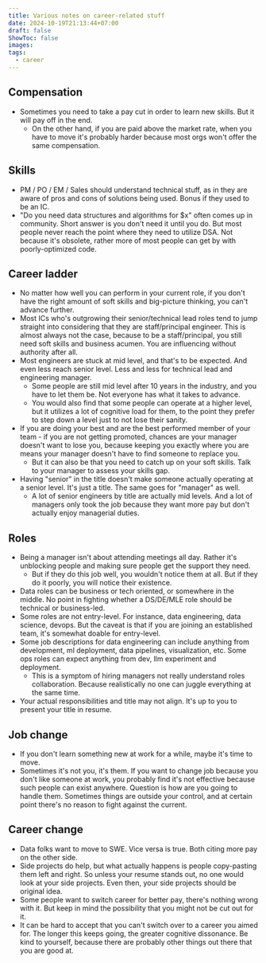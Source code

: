 ```yaml
---
title: Various notes on career-related stuff
date: 2024-10-19T21:13:44+07:00
draft: false
ShowToc: false
images:
tags:
  - career
---
```


## Compensation

- Sometimes you need to take a pay cut in order to learn new skills. But it will pay off in the end.
  - On the other hand, if you are paid above the market rate, when you have to move it's probably harder because most orgs won't offer the same compensation.

## Skills

- PM / PO / EM / Sales should understand technical stuff, as in they are aware of pros and cons of solutions being used. Bonus if they used to be an IC.
- "Do you need data structures and algorithms for $x" often comes up in community. Short answer is you don't need it until you do. But most people never reach the point where they need to utilize DSA. Not because it's obsolete, rather more of most people can get by with poorly-optimized code.

## Career ladder

- No matter how well you can perform in your current role, if you don't have the right amount of soft skills and big-picture thinking, you can't advance further.
- Most ICs who's outgrowing their senior/technical lead roles tend to jump straight into considering that they are staff/principal engineer. This is almost always not the case, because to be a staff/principal, you still need soft skills and business acumen. You are influencing without authority after all.
- Most engineers are stuck at mid level, and that's to be expected. And even less reach senior level. Less and less for technical lead and engineering manager.
  - Some people are still mid level after 10 years in the industry, and you have to let them be. Not everyone has what it takes to advance.
  - You would also find that some people can operate at a higher level, but it utilizes a lot of cognitive load for them, to the point they prefer to step down a level just to not lose their sanity.
- If you are doing your best and are the best performed member of your team - if you are not getting promoted, chances are your manager doesn't want to lose you, because keeping you exactly where you are means your manager doesn't have to find someone to replace you.
  - But it can also be that you need to catch up on your soft skills. Talk to your manager to assess your skills gap.
- Having "senior" in the title doesn't make someone actually operating at a senior level. It's just a title. The same goes for "manager" as well.
  - A lot of senior engineers by title are actually mid levels. And a lot of managers only took the job because they want more pay but don't actually enjoy managerial duties.

## Roles

- Being a manager isn't about attending  meetings all day. Rather it's unblocking people and making sure people get the support they need.
  - But if they do this job well, you wouldn't notice them at all. But if they do it poorly, you will notice their existence.
- Data roles can be business or tech oriented, or somewhere in the middle. No point in fighting whether a DS/DE/MLE role should be technical or business-led.
- Some roles are not entry-level. For instance, data engineering, data science, devops. But the caveat is that if you are joining an established team, it's somewhat doable for entry-level.
- Some job descriptions for data engineering can include anything from development, ml deployment, data pipelines, visualization, etc. Some ops roles can expect anything from dev, llm experiment and deployment.
  - This is a symptom of hiring managers not really understand roles collaboration. Because realistically no one can juggle everything at the same time.
- Your actual responsibilities and title may not align. It's up to you to present your title in resume.

## Job change

- If you don't learn something new at work for a while, maybe it's time to move.
- Sometimes it's not you, it's them. If you want to change job because you don't like someone at work, you probably find it's not effective because such people can exist anywhere. Question is how are you going to handle them. Sometimes things are outside your control, and at certain point there's no reason to fight against the current.

## Career change

- Data folks want to move to SWE. Vice versa is true. Both citing more pay on the other side.
- Side projects do help, but what actually happens is people copy-pasting them left and right. So unless your resume stands out, no one would look at your side projects. Even then, your side projects should be original idea.
- Some people want to switch career for better pay, there's nothing wrong with it. But keep in mind the possibility that you might not be cut out for it.
- It can be hard to accept that you can't switch over to a career you aimed for. The longer this keeps going, the greater cognitive dissonance. Be kind to yourself, because there are probably other things out there that you are good at.
